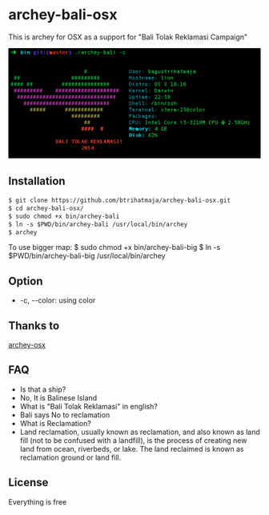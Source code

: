archey-bali-osx
===============

This is archey for OSX as a support for "Bali Tolak Reklamasi Campaign"

!['Example'](https://raw.githubusercontent.com/btrihatmaja/archey-bali-osx/master/screenshot.png)

Installation
------------
	$ git clone https://github.com/btrihatmaja/archey-bali-osx.git
	$ cd archey-bali-osx/
	$ sudo chmod +x bin/archey-bali 
	$ ln -s $PWD/bin/archey-bali /usr/local/bin/archey
	$ archey

To use bigger map:
	$ sudo chmod +x bin/archey-bali-big
	$ ln -s $PWD/bin/archey-bali-big /usr/local/bin/archey

Option
-----
- -c, --color: using color


Thanks to 
---------
[archey-osx](https://github.com/obihann/archey-osx)

FAQ
---
- Is that a ship?
 - No, It is Balinese Island
- What is "Bali Tolak Reklamasi" in english?
 - Bali says No to reclamation
- What is Reclamation?
 - Land reclamation, usually known as reclamation, and also known as land fill (not to be confused with a landfill), is the process of creating new land from ocean, riverbeds, or lake. The land reclaimed is known as reclamation ground or land fill.

License
-------
Everything is free

